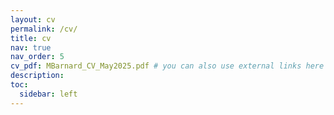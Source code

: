 ```yaml
---
layout: cv
permalink: /cv/
title: cv
nav: true
nav_order: 5
cv_pdf: MBarnard_CV_May2025.pdf # you can also use external links here
description:
toc:
  sidebar: left
---
```


